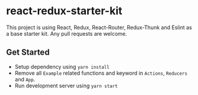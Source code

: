 # react-redux-starter-kit
This project is using React, Redux, React-Router, Redux-Thunk and Eslint as a base starter kit. Any pull requests are welcome.

## Get Started
- Setup dependency using `yarn install`
- Remove all `Example` related functions and keyword in `Actions`, `Reducers` and `App`.
- Run development server using `yarn start`
